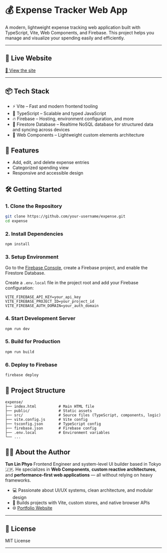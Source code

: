 # 💰 Expense Tracker Web App

A modern, lightweight expense tracking web application built with TypeScript, Vite, Web Components, and Firebase. This project helps you manage and visualize your spending easily and efficiently.

---

## 🚀 Live Website

[🔗 View the site](https://tlp-expense.web.app/)

---

## 📦 Tech Stack

- ⚡ Vite – Fast and modern frontend tooling
- 🔷 TypeScript – Scalable and typed JavaScript
- 🔥 Firebase – Hosting, environment configuration, and more
- 📁 Firestore Database – Realtime NoSQL database for structured data and syncing across devices
- 🧩 Web Components – Lightweight custom elements architecture

## 🚀 Features

- Add, edit, and delete expense entries
- Categorized spending view
- Responsive and accessible design

## 🛠️ Getting Started

### 1. Clone the Repository

```bash
git clone https://github.com/your-username/expense.git
cd expense
```

### 2. Install Dependencies

```bash
npm install
```

### 3. Setup Environment

Go to the [Firebase Console](https://console.firebase.google.com/), create a Firebase project, and enable the Firestore Database.

Create a `.env.local` file in the project root and add your Firebase configuration:

```env
VITE_FIREBASE_API_KEY=your_api_key
VITE_FIREBASE_PROJECT_ID=your_project_id
VITE_FIREBASE_AUTH_DOMAIN=your_auth_domain
```

### 4. Start Development Server

```bash
npm run dev
```

### 5. Build for Production

```bash
npm run build
```

### 6. Deploy to Firebase

```bash
firebase deploy
```

## 📁 Project Structure

```
expense/
├── index.html          # Main HTML file
├── public/             # Static assets
├── src/                # Source files (TypeScript, components, logic)
├── vite.config.js      # Vite config
├── tsconfig.json       # TypeScript config
├── firebase.json       # Firebase config
├── .env.local          # Environment variables
└── ...
```

## 🙋‍♂️ About the Author

**Tun Lin Phyo**
Frontend Engineer and system-level UI builder based in Tokyo 🇯🇵.
He specializes in **Web Components**, **custom reactive architectures**, and **performance-first web applications** — all without relying on heavy frameworks.

- 💻 Passionate about UI/UX systems, clean architecture, and modular design
- 🔧 Builds projects with Vite, custom stores, and native browser APIs
- 🌐 [Portfolio Website](https://tunlinphyo.com)

---

## 📝 License

MIT License

---